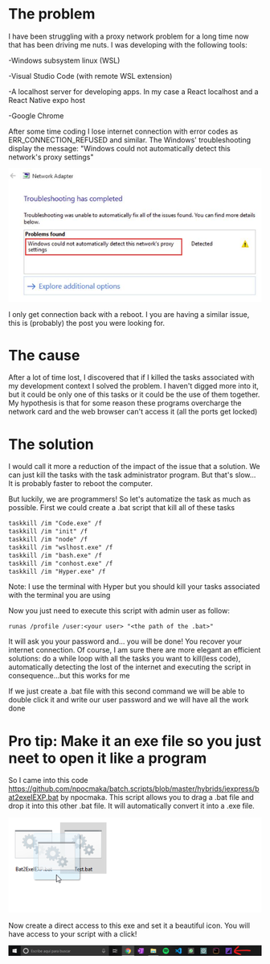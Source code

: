# The problem
I have been struggling with a proxy network problem for a long time now that has been driving me nuts. I was developing with the following tools:

-Windows subsystem linux (WSL)

-Visual Studio Code (with remote WSL extension)

-A localhost server for developing apps. In my case a React localhost and a React Native expo host

-Google Chrome

After some time coding I lose internet connection with error codes as ERR_CONNECTION_REFUSED and similar. The Windows' troubleshooting display the message: "Windows could not automatically detect this network's proxy settings"

<img src="https://github.com/pabloi09/issueWSL/blob/master/message.jpg?raw=true"/>

I only get connection back with a reboot. I you are having a similar issue, this is (probably) the post you were looking for.

# The cause
After a lot of time lost, I discovered that if I killed the tasks associated with my development context I solved the problem. I haven't digged more into it, but it could be only one of this tasks or it could be the use of them together. My hypothesis is that for some reason these programs overcharge the network card and the web browser can't access it (all the ports get locked)

# The solution
I would call it more a reduction of the impact of the issue that a solution. We can just kill the tasks with the task administrator program. But that's slow... It is probably faster to reboot the computer. 

But luckily, we are programmers! So let's automatize the task as much as possible. First we could create a .bat script that kill all of these tasks

```
taskkill /im "Code.exe" /f
taskkill /im "init" /f
taskkill /im "node" /f
taskkill /im "wslhost.exe" /f
taskkill /im "bash.exe" /f
taskkill /im "conhost.exe" /f
taskkill /im "Hyper.exe" /f
```
Note: I use the  terminal with Hyper but you should kill your tasks associated with the terminal you are using

Now you just need to execute this script with admin user as follow:
```
runas /profile /user:<your user> "<the path of the .bat>"
```

It will ask you your password and... you will be done! You recover your internet connection. Of course, I am sure there are more elegant an efficient solutions: do a while loop with all the tasks you want to kill(less code), automatically detecting the lost of the internet and executing the script in consequence...but this works for me

If we just create a .bat file with this second command we will be able to double click it and write our user password and we will have all the work done 

# Pro tip: Make it an exe file so you just neet to open it like a program 
So I came into this code https://github.com/npocmaka/batch.scripts/blob/master/hybrids/iexpress/bat2exeIEXP.bat by npocmaka. This script allows you to drag a .bat file and drop it into this other .bat file. It will automatically convert it into a .exe file.

<img src="https://github.com/pabloi09/issueWSL/blob/master/showing.gif?raw=true"/>

Now create a direct access to this exe and set it a beautiful icon. You will have access to your script with a click!

<img src="https://github.com/pabloi09/issueWSL/blob/master/demo2.png?raw=true"/>






